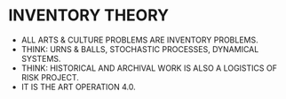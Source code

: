 INVENTORY THEORY
================
* ALL ARTS & CULTURE PROBLEMS ARE INVENTORY PROBLEMS.
* THINK: URNS & BALLS, STOCHASTIC PROCESSES, DYNAMICAL SYSTEMS.
* THINK: HISTORICAL AND ARCHIVAL WORK IS ALSO A LOGISTICS OF RISK PROJECT.
* IT IS THE ART OPERATION 4.0.
